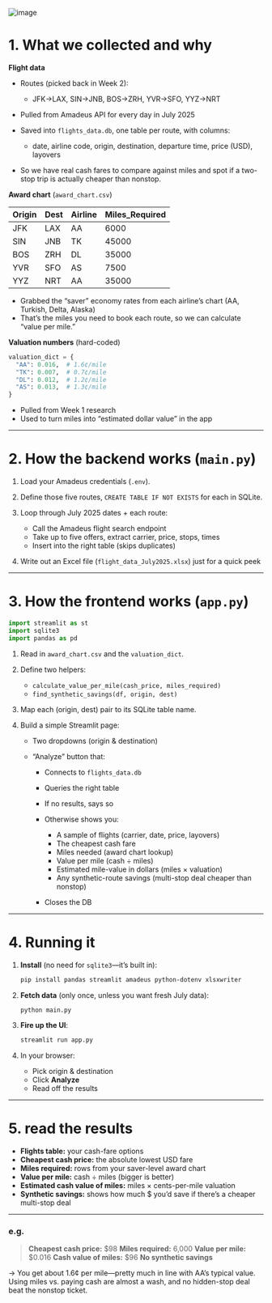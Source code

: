 ![image](https://github.com/user-attachments/assets/291bf522-03e7-41fd-9923-3499af98601d)

# 1. What we collected and why

**Flight data**

* Routes (picked back in Week 2):

  * JFK→LAX, SIN→JNB, BOS→ZRH, YVR→SFO, YYZ→NRT
* Pulled from Amadeus API for every day in July 2025
* Saved into `flights_data.db`, one table per route, with columns:

  * date, airline code, origin, destination, departure time, price (USD), layovers
*  So we have real cash fares to compare against miles and spot if a two-stop trip is actually cheaper than nonstop.

**Award chart** (`award_chart.csv`)

| Origin | Dest | Airline | Miles\_Required |
| ------ | ---- | ------- | --------------- |
| JFK    | LAX  | AA      | 6000            |
| SIN    | JNB  | TK      | 45000           |
| BOS    | ZRH  | DL      | 35000           |
| YVR    | SFO  | AS      | 7500            |
| YYZ    | NRT  | AA      | 35000           |

* Grabbed the “saver” economy rates from each airline’s chart (AA, Turkish, Delta, Alaska)
*   That’s the miles you need to book each route, so we can calculate “value per mile.”

**Valuation numbers** (hard-coded)

```python
valuation_dict = {
  "AA": 0.016,  # 1.6¢/mile
  "TK": 0.007,  # 0.7¢/mile
  "DL": 0.012,  # 1.2¢/mile
  "AS": 0.013,  # 1.3¢/mile
}
```

* Pulled from Week 1 research
* Used to turn miles into “estimated dollar value” in the app

---

# 2. How the backend works (`main.py`)

1. Load your Amadeus credentials (`.env`).
2. Define those five routes, `CREATE TABLE IF NOT EXISTS` for each in SQLite.
3. Loop through July 2025 dates + each route:

   * Call the Amadeus flight search endpoint
   * Take up to five offers, extract carrier, price, stops, times
   * Insert into the right table (skips duplicates)
4. Write out an Excel file (`flight_data_July2025.xlsx`) just for a quick peek

---

# 3. How the frontend works (`app.py`)

```python
import streamlit as st
import sqlite3
import pandas as pd
```

1. Read in `award_chart.csv` and the `valuation_dict`.
2. Define two helpers:

   * `calculate_value_per_mile(cash_price, miles_required)`
   * `find_synthetic_savings(df, origin, dest)`
3. Map each (origin, dest) pair to its SQLite table name.
4. Build a simple Streamlit page:

   * Two dropdowns (origin & destination)
   * “Analyze” button that:

     * Connects to `flights_data.db`
     * Queries the right table
     * If no results, says so
     * Otherwise shows you:

       * A sample of flights (carrier, date, price, layovers)
       * The cheapest cash fare
       * Miles needed (award chart lookup)
       * Value per mile (cash ÷ miles)
       * Estimated mile-value in dollars (miles × valuation)
       * Any synthetic-route savings (multi-stop deal cheaper than nonstop)
     * Closes the DB

---

# 4. Running it

1. **Install** (no need for `sqlite3`—it’s built in):

   ```bash
   pip install pandas streamlit amadeus python-dotenv xlsxwriter
   ```
2. **Fetch data** (only once, unless you want fresh July data):

   ```bash
   python main.py
   ```
3. **Fire up the UI**:

   ```bash
   streamlit run app.py
   ```
4. In your browser:

   * Pick origin & destination
   * Click **Analyze**
   * Read off the results

---

# 5. read the results

* **Flights table:** your cash-fare options
* **Cheapest cash price:** the absolute lowest USD fare
* **Miles required:** rows from your saver-level award chart
* **Value per mile:** cash ÷ miles (bigger is better)
* **Estimated cash value of miles:** miles × cents-per-mile valuation
* **Synthetic savings:** shows how much \$ you’d save if there’s a cheaper multi-stop deal

---

### e.g.

> **Cheapest cash price:** \$98
> **Miles required:** 6,000
> **Value per mile:** \$0.016
> **Cash value of miles:** \$96
> **No synthetic savings**

→ You get about 1.6¢ per mile—pretty much in line with AA’s typical value. Using miles vs. paying cash are almost a wash, and no hidden-stop deal beat the nonstop ticket.

